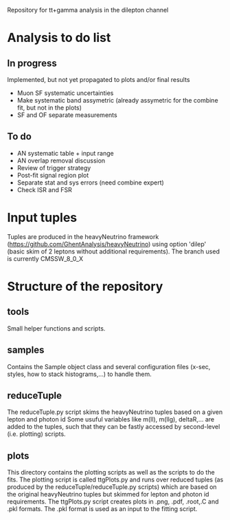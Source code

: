 Repository for tt+gamma analysis in the dilepton channel

# Analysis to do list
## In progress
Implemented, but not yet propagated to plots and/or final results
 * Muon SF systematic uncertainties
 * Make systematic band assymetric (already assymetric for the combine fit, but not in the plots)
 * SF and OF separate measurements

## To do
 * AN systematic table + input range
 * AN overlap removal discussion
 * Review of trigger strategy
 * Post-fit signal region plot
 * Separate stat and sys errors (need combine expert)
 * Check ISR and FSR


# Input tuples
Tuples are produced in the heavyNeutrino framework (https://github.com/GhentAnalysis/heavyNeutrino)
using option 'dilep' (basic skim of 2 leptons without additional requirements). The branch used is
currently CMSSW\_8\_0\_X

# Structure of the repository

## tools
Small helper functions and scripts.

## samples
Contains the Sample object class and several configuration files (x-sec, styles, how to stack histograms,...)
to handle them.

## reduceTuple
The reduceTuple.py script skims the heavyNeutrino tuples based on a given lepton and photon id
Some usuful variables like m(ll), m(llg), deltaR,... are added to the tuples, such that they can be
fastly accessed by second-level (i.e. plotting) scripts.

## plots
This directory contains the plotting scripts as well as the scripts to do the fits. The plotting script is called 
ttgPlots.py and runs over reduced tuples (as produced by the reduceTuple/reduceTuple.py scripts) which are based
on the original heavyNeutrino tuples but skimmed for lepton and photon id requirements.
The ttgPlots.py script creates plots in .png, .pdf, .root,.C and .pkl formats. The .pkl format is used as an
input to the fitting script.


